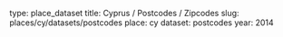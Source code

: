 type: place_dataset
title: Cyprus / Postcodes / Zipcodes
slug: places/cy/datasets/postcodes
place: cy
dataset: postcodes
year: 2014
